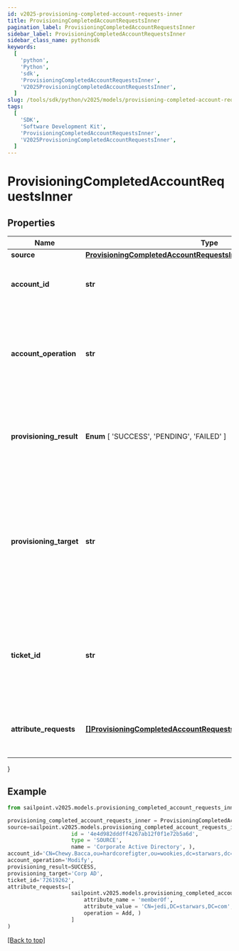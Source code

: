 ```yaml
---
id: v2025-provisioning-completed-account-requests-inner
title: ProvisioningCompletedAccountRequestsInner
pagination_label: ProvisioningCompletedAccountRequestsInner
sidebar_label: ProvisioningCompletedAccountRequestsInner
sidebar_class_name: pythonsdk
keywords:
  [
    'python',
    'Python',
    'sdk',
    'ProvisioningCompletedAccountRequestsInner',
    'V2025ProvisioningCompletedAccountRequestsInner',
  ]
slug: /tools/sdk/python/v2025/models/provisioning-completed-account-requests-inner
tags:
  [
    'SDK',
    'Software Development Kit',
    'ProvisioningCompletedAccountRequestsInner',
    'V2025ProvisioningCompletedAccountRequestsInner',
  ]
---
```


# ProvisioningCompletedAccountRequestsInner

## Properties

| Name | Type | Description | Notes |
| --- | --- | --- | --- |
| **source** | [**ProvisioningCompletedAccountRequestsInnerSource**](provisioning-completed-account-requests-inner-source) |  | [required] |
| **account_id** | **str** | The unique idenfier of the account being provisioned. | [optional] |
| **account_operation** | **str** | The provisioning operation; typically Create, Modify, Enable, Disable, Unlock, or Delete. | [required] |
| **provisioning_result** | **Enum** [ 'SUCCESS', 'PENDING', 'FAILED' ] | The overall result of the provisioning transaction; this could be success, pending, failed, etc. | [required] |
| **provisioning_target** | **str** | The name of the provisioning channel selected; this could be the same as the source, or could be a Service Desk Integration Module (SDIM). | [required] |
| **ticket_id** | **str** | A reference to a tracking number, if this is sent to a Service Desk Integration Module (SDIM). | [optional] |
| **attribute_requests** | [**[]ProvisioningCompletedAccountRequestsInnerAttributeRequestsInner**](provisioning-completed-account-requests-inner-attribute-requests-inner) | A list of attributes as part of the provisioning transaction. | [optional] |

}

## Example

```python
from sailpoint.v2025.models.provisioning_completed_account_requests_inner import ProvisioningCompletedAccountRequestsInner

provisioning_completed_account_requests_inner = ProvisioningCompletedAccountRequestsInner(
source=sailpoint.v2025.models.provisioning_completed_account_requests_inner_source.ProvisioningCompleted_accountRequests_inner_source(
                    id = '4e4d982dddff4267ab12f0f1e72b5a6d',
                    type = 'SOURCE',
                    name = 'Corporate Active Directory', ),
account_id='CN=Chewy.Bacca,ou=hardcorefigter,ou=wookies,dc=starwars,dc=com',
account_operation='Modify',
provisioning_result=SUCCESS,
provisioning_target='Corp AD',
ticket_id='72619262',
attribute_requests=[
                    sailpoint.v2025.models.provisioning_completed_account_requests_inner_attribute_requests_inner.ProvisioningCompleted_accountRequests_inner_attributeRequests_inner(
                        attribute_name = 'memberOf',
                        attribute_value = 'CN=jedi,DC=starwars,DC=com',
                        operation = Add, )
                    ]
)

```

[[Back to top]](#)
